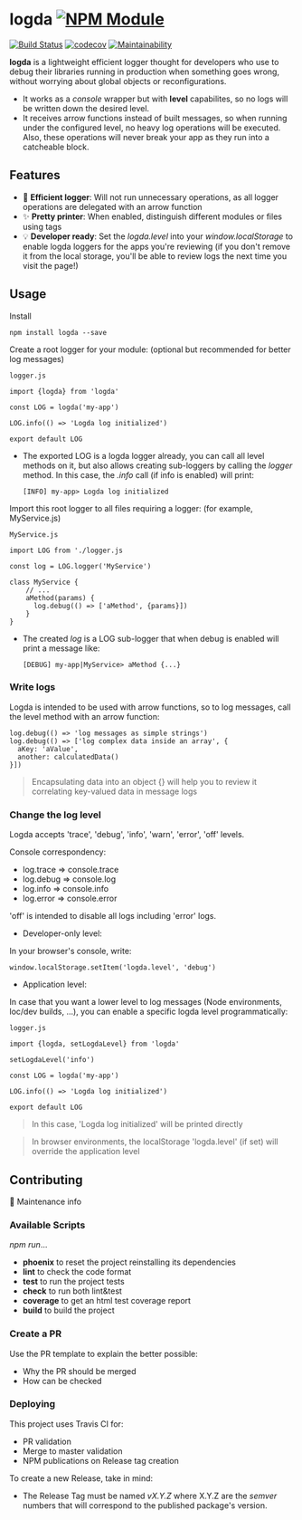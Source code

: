 # logda [![NPM Module](https://img.shields.io/npm/v/logda.svg)](https://www.npmjs.com/package/logda)

[![Build Status](https://travis-ci.org/alextremp/logda.svg?branch=master)](https://travis-ci.org/alextremp/logda)
[![codecov](https://codecov.io/gh/alextremp/logda/branch/master/graph/badge.svg)](https://codecov.io/gh/alextremp/logda)
[![Maintainability](https://api.codeclimate.com/v1/badges/53000060cbda73bad602/maintainability)](https://codeclimate.com/github/alextremp/logda/maintainability)

**logda** is a lightweight efficient logger thought for developers who use to debug their libraries running in production when something goes wrong, without worrying about global objects or reconfigurations.

* It works as a _console_ wrapper but with **level** capabilites, so no logs will be written down the desired level.
* It receives arrow functions instead of built messages, so when running under the configured level, no heavy log operations will be executed. Also, these operations will never break your app as they run into a catcheable block. 

## Features

* :rocket: **Efficient logger**: Will not run unnecessary operations, as all logger operations are delegated with an arrow function
* :sparkles: **Pretty printer**: When enabled, distinguish different modules or files using tags 
* :bulb: **Developer ready**: Set the _logda.level_ into your _window.localStorage_ to enable logda loggers for the apps you're reviewing (if you don't remove it from the local storage, you'll be able to review logs the next time you visit the page!)

## Usage

Install

```
npm install logda --save
```

Create a root logger for your module: (optional but recommended for better log messages)

`logger.js`
``` ecmascript 6
import {logda} from 'logda'

const LOG = logda('my-app')

LOG.info(() => 'Logda log initialized')

export default LOG
```

* The exported LOG is a logda logger already, you can call all level methods on it, but also allows creating sub-loggers by calling the _logger_ method. In this case, the _.info_ call (if info is enabled) will print:

  ```
  [INFO] my-app> Logda log initialized
  ```

Import this root logger to all files requiring a logger: (for example, MyService.js)

`MyService.js`
``` ecmascript 6
import LOG from './logger.js

const log = LOG.logger('MyService')

class MyService {
    // ...
    aMethod(params) {
      log.debug(() => ['aMethod', {params}])
    }
}

```

* The created _log_ is a LOG sub-logger that when debug is enabled will print a message like:
  ```
  [DEBUG] my-app|MyService> aMethod {...}
  ```

### Write logs

Logda is intended to be used with arrow functions, so to log messages, call the level method with an arrow function:

```ecmascript 6
log.debug(() => 'log messages as simple strings')
log.debug(() => ['log complex data inside an array', {
  aKey: 'aValue',
  another: calculatedData()
}])
```

>Encapsulating data into an object {} will help you to review it correlating key-valued data in message logs

### Change the log level

Logda accepts 'trace', 'debug', 'info', 'warn', 'error', 'off' levels.

Console correspondency:
* log.trace => console.trace
* log.debug => console.log
* log.info => console.info
* log.error => console.error

'off' is intended to disable all logs including 'error' logs.

* Developer-only level:

In your browser's console, write:

```
window.localStorage.setItem('logda.level', 'debug')
```

* Application level:

In case that you want a lower level to log messages (Node environments, loc/dev builds, ...), you can enable a specific logda level programmatically:

`logger.js`
``` ecmascript 6
import {logda, setLogdaLevel} from 'logda'

setLogdaLevel('info')

const LOG = logda('my-app')

LOG.info(() => 'Logda log initialized')

export default LOG
```

>In this case, 'Logda log initialized' will be printed directly

>In browser environments, the localStorage 'logda.level' (if set) will override the application level

## Contributing

:wrench: Maintenance info

### Available Scripts

_npm run_...
* **phoenix** to reset the project reinstalling its dependencies
* **lint** to check the code format
* **test** to run the project tests
* **check** to run both lint&test
* **coverage** to get an html test coverage report
* **build** to build the project

### Create a PR

Use the PR template to explain the better possible:
* Why the PR should be merged
* How can be checked

### Deploying

This project uses Travis CI for:
* PR validation
* Merge to master validation
* NPM publications on Release tag creation

To create a new Release, take in mind:
* The Release Tag must be named *vX.Y.Z* where X.Y.Z are the _semver_ numbers that will correspond to the published package's version.
